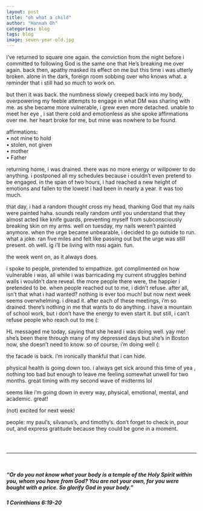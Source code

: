 ```yaml
---
layout: post
title: "oh what a child"
author: "Hannah Oh"
categories: blog
tags: blog
image: seven-year-old.jpg
---
```


i’ve returned to square one again. the conviction from the night before i
committed to following God is the same one that He’s breaking me over again.
back then, apathy masked its effect on me but this time i was utterly broken.
alone in the dark, foreign room sobbing over who knows what. a reminder that
i still had so much to work on.

but then it was back. the numbness slowly creeped back into my body,
overpowering my feeble attempts to engage in what DM was sharing with me. as
she became more vulnerable, i grew even more detached. unable to meet her eye
, i sat there cold and emotionless as she spoke affirmations over me. her
heart broke for me, but mine was nowhere to be found.

affirmations:\
• not mine to hold\
• stolen, not given\
• mother\
• Father

returning home, i was drained. there was no more energy or willpower to do
anything. i postponed all my schedules because i couldn’t even pretend to be
engaged. in the span of two hours, i had reached a new height of emotions and
fallen to the lowest i had been in nearly a year. it was too much.

that day, i had a random thought cross my head, thanking God that my nails
were painted haha. sounds really random until you understand that they almost
acted like knife guards, preventing myself from subconsciously breaking skin
on my arms. well on tuesday, my nails weren’t painted anymore. when the urge
became unbearable, i decided to go outside to run. what a joke. ran five
miles and felt like passing out but the urge was still present. oh well. ig
i’ll be living with nssi again. fun.

the week went on, as it always does.

i spoke to people, pretended to empathize. got complimented on how vulnerable
i was, all while i was barricading my current struggles behind walls i wouldn’t
dare reveal. the more people there were, the happier i pretended to be. when
people reached out to me, i didn’t refuse. after all, isn’t that what i had
wanted? nothing is ever too much! but now next week seems overwhelming. i
dread it. after each of these meetings, i’m so drained. there’s nothing in me
that wants to do anything. i have a mountain of school work, but i don’t have
the energy to even start it. but still, i can’t refuse people who reach out
to me (:

HL messaged me today, saying that she heard i was doing well. yay me! she’s
been there through many of my depressed days but she’s in Boston now, she
doesn’t need to know. so of course, i’m doing well (:

the facade is back. i’m ironically thankful that i can hide.

physical health is going down too. i always get sick around this time of yea
, nothing too bad but enough to leave me feeling somewhat unwell for two
months. great timing with my second wave of midterms lol

seems like i’m going down in every way, physical, emotional, mental, and
academic. great!

(not) excited for next week!

people: my paul’s, silvanus’s, and timothy’s. don’t forget to check in, pour
out, and express gratitude because they could be gone in a moment.


` `  
` `  

---

` `  
##### “Or do you not know what your body is a temple of the Holy Spirit within you, whom you have from God? You are not your own, for you were bought with a price. So glorify God in your body.” 
##### 1 Corinthians 6:19-20
